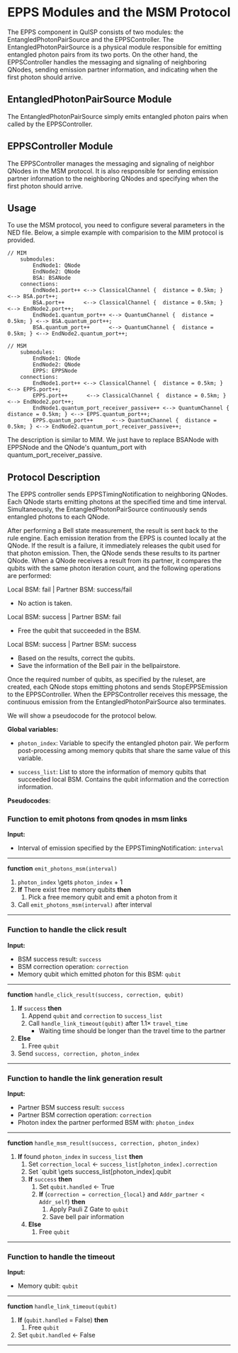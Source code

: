 # EPPS Modules and the MSM Protocol

The EPPS component in QuISP consists of two modules: the EntangledPhotonPairSource and the EPPSController. The EntangledPhotonPairSource is a physical module responsible for emitting entangled photon pairs from its two ports. On the other hand, the EPPSController handles the messaging and signaling of neighboring QNodes, sending emission partner information, and indicating when the first photon should arrive.
## EntangledPhotonPairSource Module

The EntangledPhotonPairSource simply emits entangled photon pairs when called by the EPPSController.
## EPPSController Module

The EPPSController manages the messaging and signaling of neighbor QNodes in the MSM protocol. It is also responsible for sending emission partner information to the neighboring QNodes and specifying when the first photon should arrive.
## Usage

To use the MSM protocol, you need to configure several parameters in the NED file. Below, a simple example with comparision to the MIM protocol is provided.

```ned
// MIM
    submodules:
        EndNode1: QNode
        EndNode2: QNode
        BSA: BSANode
    connections:
        EndNode1.port++ <--> ClassicalChannel {  distance = 0.5km; } <--> BSA.port++;
        BSA.port++      <--> ClassicalChannel {  distance = 0.5km; } <--> EndNode2.port++;
        EndNode1.quantum_port++ <--> QuantumChannel {  distance = 0.5km; } <--> BSA.quantum_port++;
        BSA.quantum_port++      <--> QuantumChannel {  distance = 0.5km; } <--> EndNode2.quantum_port++;

// MSM
    submodules:
        EndNode1: QNode
        EndNode2: QNode
        EPPS: EPPSNode
    connections:
        EndNode1.port++ <--> ClassicalChannel {  distance = 0.5km; } <--> EPPS.port++;
        EPPS.port++      <--> ClassicalChannel {  distance = 0.5km; } <--> EndNode2.port++;
        EndNode1.quantum_port_receiver_passive++ <--> QuantumChannel {  distance = 0.5km; } <--> EPPS.quantum_port++;
        EPPS.quantum_port++      <--> QuantumChannel {  distance = 0.5km; } <--> EndNode2.quantum_port_receiver_passive++;
```
The description is similar to MIM. We just have to replace BSANode with EPPSNode and the QNode's quantum_port with quantum_port_receiver_passive.

## Protocol Description

The EPPS controller sends EPPSTimingNotification to neighboring QNodes. Each QNode starts emitting photons at the specified time and time interval. Simultaneously, the EntangledPhotonPairSource continuously sends entangled photons to each QNode.

After performing a Bell state measurement, the result is sent back to the rule engine. Each emission iteration from the EPPS is counted locally at the QNode. If the result is a failure, it immediately releases the qubit used for that photon emission. Then, the QNode sends these results to its partner QNode. When a QNode receives a result from its partner, it compares the qubits with the same photon iteration count, and the following operations are performed:

Local BSM: fail | Partner BSM: success/fail
- No action is taken.

Local BSM: success | Partner BSM: fail
- Free the qubit that succeeded in the BSM.

Local BSM: success | Partner BSM: success
- Based on the results, correct the qubits.
- Save the information of the Bell pair in the bellpairstore.

Once the required number of qubits, as specified by the ruleset, are created, each QNode stops emitting photons and sends StopEPPSEmission to the EPPSController. When the EPPSController receives this message, the continuous emission from the EntangledPhotonPairSource also terminates.

We will show a pseudocode for the protocol below.


**Global variables:**

- `photon_index`: Variable to specify the entangled photon pair. We perform post-processing among memory qubits that share the same value of this variable.

- `success_list`: List to store the information of memory qubits that succeeded local BSM. Contains the qubit information and the correction information.

**Pseudocodes**:

### Function to emit photons from qnodes in msm links

**Input:**
- Interval of emission specified by the EPPSTimingNotification: `interval`
---
**function** `emit_photons_msm(interval)`
1. `photon_index` \gets `photon_index` + 1
1. **If** There exist free memory qubits **then**
    1. Pick a free memory qubit and emit a photon from it
1. Call `emit_photons_msm(interval)` after interval
---
### Function to handle the click result

**Input:**
- BSM success result: `success`
- BSM correction operation: `correction`
- Memory qubit which emitted photon for this BSM: `qubit`
---
**function** `handle_click_result(success, correction, qubit)`
1. **If** `success` **then**
    1. Append `qubit` and `correction` to `success_list`
    1. Call `handle_link_timeout(qubit)` after $1.1 \times$ `travel_time`
       - Waiting time should be longer than the travel time to the partner
1. **Else**
    1. Free `qubit`
1. Send `success, correction, photon_index`

---
### Function to handle the link generation result

**Input:**
- Partner BSM success result: `success`
- Partner BSM correction operation: `correction`
- Photon index the partner performed BSM with: `photon_index`
---
**function** `handle_msm_result(success, correction, photon_index)`
1. **If** found `photon_index` in `success_list` **then**
    1. Set `correction_local` $\gets$ `success_list[photon_index].correction`
    1. Set `qubit \gets success_list[photon_index].qubit
    1. **If** `success` **then**
        1. Set `qubit.handled` $\gets$ True
        1. **If** (`correction = correction_{local}` and `Addr_partner < Addr_self`) **then**
            1. Apply Pauli Z Gate to `qubit`
            1. Save bell pair information
    1. **Else**
        1. Free `qubit`
---

### Function to handle the timeout

**Input:**
- Memory qubit: `qubit`
---
**function** `handle_link_timeout(qubit)`
1. **If** (`qubit.handled` = False) **then**
    1. Free `qubit`
1. Set `qubit.handled` $\gets$ False
---
